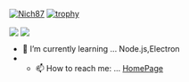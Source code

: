 [![Nich87](https://komarev.com/ghpvc/?username=Nich87&red&style=flat-square)](https://github.com/Nich87/Nich87)
[![trophy](https://github-profile-trophy.vercel.app/?username=nich87&theme=algolia&column=7
)](https://github.com/ryo-ma/github-profile-trophy)

<img align="center" src="https://github-readme-stats.anuraghazra1.vercel.app/api/top-langs/?username=Nich87&theme=nightowl" />

<img align="center" src="https://github-readme-stats.vercel.app/api?username=Nich87&show_icons=true&theme=nightowl&count_private=true" />

- 🌱 I’m currently learning ... Node.js,Electron
- - 📫 How to reach me: ... [HomePage](https://nich87.github.io/)
<!--
**Nich87/Nich87** is a ✨ _special_ ✨ repository because its `README.md` (this file) appears on your GitHub profile.

Here are some ideas to get you started:


- 🔭 I’m currently working on ...

- 👯 I’m looking to collaborate on ...
- 🤔 I’m looking for help with ...
- 💬 Ask me about ...

- 😄 Pronouns: ...
- ⚡ Fun fact: ...
-->
